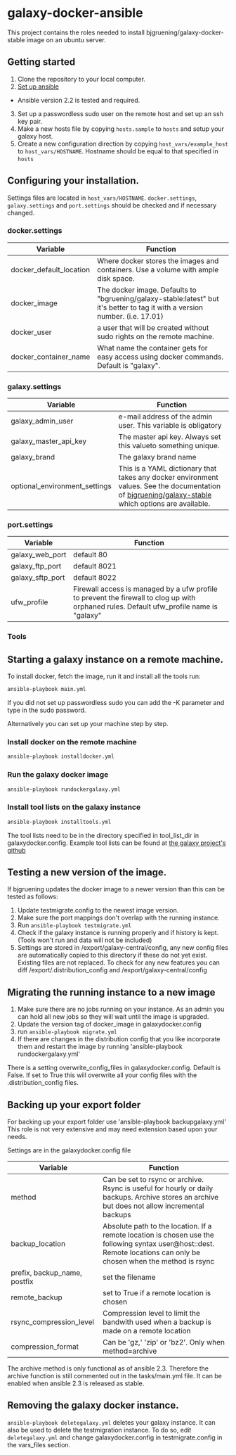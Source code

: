 # galaxy-docker-ansible

This project contains the roles needed to install bjgruening/galaxy-docker-stable image on an 
ubuntu server.

## Getting started
1. Clone the repository to your local computer.
2. [Set up ansible](http://docs.ansible.com/ansible/intro_installation.html)
  * Ansible version 2.2 is tested and required.
3. Set up a passwordless sudo user on the remote host and set up an ssh key pair.
4. Make a new hosts file by copying `hosts.sample` to `hosts` and setup your galaxy host.
5. Create a new configuration direction by copying `host_vars/example_host` to `host_vars/HOSTNAME`. Hostname should be equal to that specified in `hosts`
 
## Configuring your installation.
Settings files are located in `host_vars/HOSTNAME`. `docker.settings`, `galaxy.settings` and `port.settings` should be checked and if necessary changed.

### docker.settings
Variable | Function
---|---
docker_default_location | Where docker stores the images and containers. Use a volume with ample disk space.
docker_image | The docker image. Defaults to "bgruening/galaxy-stable:latest" but it's better to tag it with a version number. (i.e. 17.01)
docker_user | a user that will be created without sudo rights on the remote machine.
docker_container_name | What name the container gets for easy access using docker commands. Default is "galaxy".

### galaxy.settings
Variable | Function
---|---
galaxy_admin_user | e-mail address of the admin user. This variable is obligatory
galaxy_master_api_key | The master api key. Always set this valueto something unique.
galaxy_brand | The galaxy brand name
optional_environment_settings | This is a YAML dictionary that takes any docker environment values. See the documentation of [bjgruening/galaxy-stable](https://github.com/bgruening/docker-galaxy-stable/blob/master/README.md) which options are available.

### port.settings
Variable | Function
---|---
galaxy_web_port | default 80
galaxy_ftp_port | default 8021
galaxy_sftp_port | default 8022
ufw_profile | Firewall access is managed by a ufw profile to prevent the firewall to clog up with orphaned rules. Default ufw_profile name is "galaxy"

### Tools


## Starting a galaxy instance on a remote machine.

To install docker, fetch the image, run it and install all the tools run:

```bash
ansible-playbook main.yml
```

If you did not set up passwordless sudo you can add the -K parameter and type in the sudo password.


Alternatively you can set up your machine step by step.

### Install docker on the remote machine
```bash
ansible-playbook installdocker.yml
```

### Run the galaxy docker image
```bash 
ansible-playbook rundockergalaxy.yml
```

### Install tool lists on the galaxy instance
```bash
ansible-playbook installtools.yml
```

The tool lists need to be in the directory specified in tool_list_dir in galaxydocker.config.
Example tool lists can be found at [the galaxy project's github](https://github.com/galaxyproject/ansible-galaxy-tools/blob/master/files/tool_list.yaml.sample)

## Testing a new version of the image.

If bjgruening updates the docker image to a newer version than this can be tested as follows:
1. Update testmigrate.config to the newest image version.
2. Make sure the port mappings don't overlap with the running instance.
3. Run `ansible-playbook testmigrate.yml`
4. Check if the galaxy instance is running properly and if history is kept.
(Tools won't run and data will not be included)
5. Settings are stored in /export/galaxy-central/config, any new config files are automatically copied to this directory if these do not yet exist.
Existing files are not replaced. To check for any new features you can diff /export/.distribution_config and /export/galaxy-central/config

## Migrating the running instance to a new image
1. Make sure there are no jobs running on your instance. As an admin you can hold all new jobs so they will wait until the image is upgraded.
2. Update the version tag of docker_image in galaxydocker.config
3. run `ansible-playbook migrate.yml`
4. If there are changes in the distribution config that you like incorporate them and restart the image by running 'ansible-playbook rundockergalaxy.yml'

There is a setting overwrite_config_files in galaxydocker.config. Default is False. 
If set to True this will overwrite all your config files with the .distribution_config files.

## Backing up your export folder
For backing up your export folder use 'ansible-playbook backupgalaxy.yml'
This role is not very extensive and may need extension based upon your needs.

Settings are in the galaxydocker.config file

Variable | Function
---|---
method | Can be set to rsync or archive. Rsync is useful for hourly or daily backups. Archive stores an archive but does not allow incremental backups
backup_location | Absolute path to the location. If a remote location is chosen use the following syntax user@host::dest. Remote locations can only be chosen when the method is rsync
prefix, backup_name, postfix | set the filename
remote_backup | set to True if a remote location is chosen
rsync_compression_level | Compression level to limit the bandwith used when a backup is made on a remote location
compression_format | Can be 'gz,' 'zip' or 'bz2'. Only when method=archive

The archive method is only functional as of ansible 2.3. Therefore the archive function is still commented out in the tasks/main.yml file.
It can be enabled when ansible 2.3 is released as stable.

## Removing the galaxy docker instance.
`ansible-playbook deletegalaxy.yml` deletes your galaxy instance. It can also be used
to delete the testmigration instance. To do so, edit `deletegalaxy.yml` and change
galaxydocker.config in testmigrate.config in the vars_files section.

